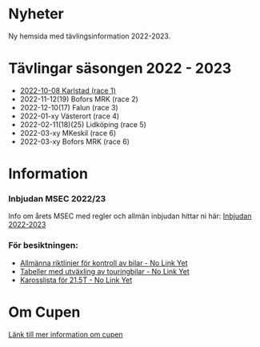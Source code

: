 # Nyheter

Ny hemsida med tävlingsinformation 2022-2023.


# Tävlingar säsongen 2022 - 2023
* [2022-10-08 Karlstad (race 1)](races_22-23.md)
* 2022-11-12(19) Bofors MRK (race 2)
* 2022-12-10(17) Falun (race 3)
* 2022-01-xy Västerort (race 4)
* 2022-02-11(18)(25) Lidköping (race 5)
* 2022-03-xy MKeskil (race 6)
* 2022-03-xy Bofors MRK (race 6)

# Information

### Inbjudan MSEC 2022/23
Info om årets MSEC med regler och allmän inbjudan hittar ni här: [Inbjudan 2022-2023](invite_22-23.md)

### För besiktningen:
- [Allmänna riktlinjer för kontroll av bilar - No Link Yet]()
- [Tabeller med utväxling av touringbilar - No Link Yet]()
- [Karosslista för 21.5T - No Link Yet]()


# Om Cupen
[Länk till mer information om cupen](about.md)

